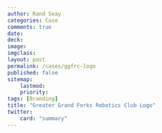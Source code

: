 ```yaml
---
author: Rand Seay
categories: Case
comments: true
date: 
deck: 
image: 
imgclass: 
layout: post
permalink: /cases/ggfrc-logo
published: false
sitemap:
    lastmod: 
    priority: 
tags: [Branding]
title: "Greater Grand Forks Robotics Club Logo"
twitter: 
    card: "summary"
---
```


